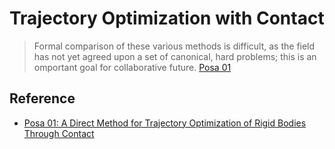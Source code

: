 # Trajectory Optimization with Contact

> Formal comparison of these various methods is difficult, as the field has not yet agreed upon a set of canonical, hard problems; this is an omportant goal for collaborative future. [Posa 01]

## Reference
- [Posa 01: A Direct Method for Trajectory Optimization of Rigid Bodies Through Contact][Posa 01]

[Posa 01]:./2013%20A%20Direct%20Method%20for%20Trajectory%20Optimization%20of%20Rigid%20Bodies%20Through%20Contact.md 
